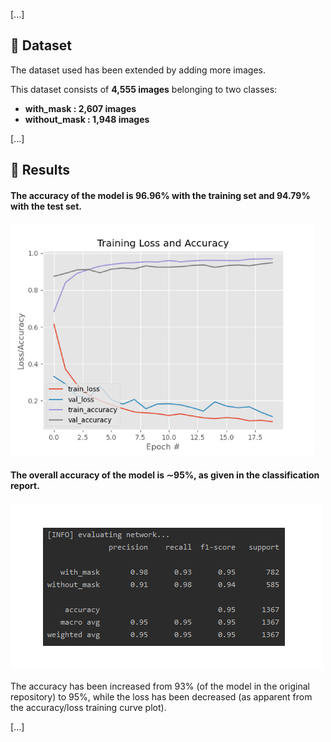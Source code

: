 \[...\]

## :file_folder: Dataset
The dataset used has been extended by adding more images.

This dataset consists of __4,555 images__ belonging to two classes:
*	__with_mask    :  2,607 images__
*	__without_mask :  1,948 images__

\[...\]

## :key: Results

#### The accuracy of the model is 96.96% with the training set and 94.79% with the test set.

![](https://github.com/DeepakPurti/Face-Mask-Detection/blob/master/plot.png)

#### The overall accuracy of the model is ∼95%, as given in the classification report.

![](https://github.com/DeepakPurti/Face-Mask-Detection/blob/master/classification_report.png)

The accuracy has been increased from 93% (of the model in the original repository) to 95%, 
while the loss has been decreased (as apparent from the accuracy/loss training curve plot).


\[...\]
